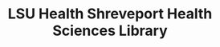 ---
layout: repo
title: "LSU Health Shreveport Health Sciences Library"
id: 25080
permalink: repos/25080/
---